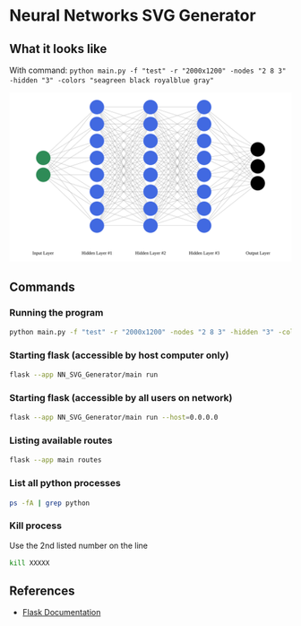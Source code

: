 # Neural Networks SVG Generator

## What it looks like

With command: `python main.py -f "test" -r "2000x1200" -nodes "2 8 3" -hidden "3" -colors "seagreen black royalblue gray"`

![Neural Network example](static/test.svg)

## Commands
### Running the program
``` bash
python main.py -f "test" -r "2000x1200" -nodes "2 8 3" -hidden "3" -colors "seagreen black royalblue gray"
```

### Starting flask (accessible by host computer only)
``` bash
flask --app NN_SVG_Generator/main run
```

### Starting flask (accessible by all users on network)
``` bash
flask --app NN_SVG_Generator/main run --host=0.0.0.0
```

### Listing available routes
``` bash
flask --app main routes
```

### List all python processes
``` bash
ps -fA | grep python
``` 

### Kill process
Use the 2nd listed number on the line
``` bash
kill XXXXX
```

## References
- [Flask Documentation](https://flask.palletsprojects.com/en/2.3.x/quickstart/)
